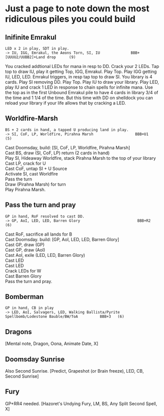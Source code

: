 # Just a page to note down the most ridiculous piles you could build

## Inifinite Emrakul

```
LED x 2 in play, SDT in play.
-> IU, IGG, Emrakul, the Aeons Torn, SI, IU              BBB+[UUUU2/UUBB2]+Land drop      (9)
```

You cracked addtional LEDs for mana in resp to DD. Crack your 2 LEDs. Tap top to
draw IU, play it getting Top, IGG, Emrakul. Play Top. Play IGG getting IU, LED,
LED. Emrakul triggers, in resp tap top to draw SI. You library is 4 cards. Play
SI removing DD. Play Top. Play IU to draw your library. Play LED, play IU and
crack 1 LED in response to chain spells for infinite mana. Use the top as in the
first Unbound Emrakul pile to have 4 cards in library 3/4 of the time and 1 1/4
of the time. But this time with DD on shelldock you can reload your library if
your life allows that by cracking a LED.

## Worldfire-Marsh

```
BS + 2 cards in hand, a tapped U producing land in play.
-> SI, CoF, LP, Worldfire, Pirahna Marsh                   BBB+U1   (5)
```

Cast Doomsday, build: [SI, CoF, LP, Worldfire, Pirahna Marsh]  
Cast BS, draw (SI, CoF, LP) return (2 cards in hand)  
Play SI, Hideaway Worldfire, stack Pirahna Marsh to the top of your library  
Cast LP, crack for U  
Cast CoF, untap SI + U Source  
Activate SI, cast Worldfire  
Pass the turn  
Draw (Pirahna Marsh) for turn  
Play Pirahna Marsh.

## Pass the turn and pray

```
GP in hand, RoF resolved to cast DD.
-> GP, AoI, LED, LED, Barren Glory                          BBB+R2   (6)
```

Cast RoF, sacrifice all lands for B  
Cast Doomsday. build: [GP, AoI, LED, LED, Barren Glory]  
Cast GP, draw (GP)  
Cast GP, draw (AoI)  
Cast AoI, exile (LED, LED, Barren Glory)  
Cast LED  
Cast LED  
Crack LEDs for W  
Cast Barren Glory  
Pass the turn and pray.

## Bomberman

```
GP in hand, CB in play
-> LED, AoI, Salvagers, LED, Walking Ballista/Pyrite Spellbomb/Lodestone Bauble/BW/ToA          BBB+3   (6)
```

## Dragons

[Mental note, Dragon, Oona, Animate Date, X]

## Doomsday Sunrise

Also Second Sunrise. [Predict, Grapeshot (or Brain freeze), LED, CB, Second
Sunrise]

## Fury

GP+RR4 needed. [Hazoret's Undying Fury, LM, BS, Any Split Second Spell, X]

